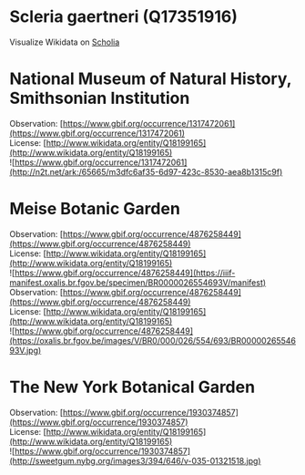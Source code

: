 
Scleria gaertneri (Q17351916)
=============================
  
Visualize Wikidata on [Scholia](https://scholia.toolforge.org/taxon/Q17351916)
# National Museum of Natural History, Smithsonian Institution
  
Observation: [https://www.gbif.org/occurrence/1317472061](https://www.gbif.org/occurrence/1317472061)  
License: [http://www.wikidata.org/entity/Q18199165](http://www.wikidata.org/entity/Q18199165)  
![https://www.gbif.org/occurrence/1317472061](http://n2t.net/ark:/65665/m3dfc6af35-6d97-423c-8530-aea8b1315c9f)
# Meise Botanic Garden
  
Observation: [https://www.gbif.org/occurrence/4876258449](https://www.gbif.org/occurrence/4876258449)  
License: [http://www.wikidata.org/entity/Q18199165](http://www.wikidata.org/entity/Q18199165)  
![https://www.gbif.org/occurrence/4876258449](https://iiif-manifest.oxalis.br.fgov.be/specimen/BR0000026554693V/manifest)  
Observation: [https://www.gbif.org/occurrence/4876258449](https://www.gbif.org/occurrence/4876258449)  
License: [http://www.wikidata.org/entity/Q18199165](http://www.wikidata.org/entity/Q18199165)  
![https://www.gbif.org/occurrence/4876258449](https://oxalis.br.fgov.be/images/V/BR0/000/026/554/693/BR0000026554693V.jpg)
# The New York Botanical Garden
  
Observation: [https://www.gbif.org/occurrence/1930374857](https://www.gbif.org/occurrence/1930374857)  
License: [http://www.wikidata.org/entity/Q18199165](http://www.wikidata.org/entity/Q18199165)  
![https://www.gbif.org/occurrence/1930374857](http://sweetgum.nybg.org/images3/394/646/v-035-01321518.jpg)